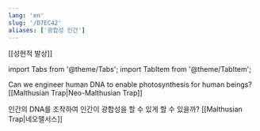 ```yaml
---
lang: 'en'
slug: '/D7EC42'
aliases: ['광합성 인간']
---
```


[[성현적 발상]]

import Tabs from '@theme/Tabs';
import TabItem from '@theme/TabItem';

<Tabs groupId='lang' queryString>
<TabItem value='en' label='English 🇺🇸' lang='en-US' default>
<div lang='en-US'>

Can we engineer human DNA to enable photosynthesis for human beings? [[Malthusian Trap|Neo-Malthusian Trap]]

</div>
</TabItem>
<TabItem value='ko' label='한국어 🇰🇷' lang='ko-KR'>
<div lang='ko-KR'>

인간의 DNA를 조작하여 인간이 광합성을 할 수 있게 할 수 있을까? [[Malthusian Trap|네오맬서스]]

</div>
</TabItem>
</Tabs>
